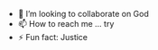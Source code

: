 - 💞️ I’m looking to collaborate on God
- 📫 How to reach me ... try
- ⚡ Fun fact: Justice

<!---
silicatight/silicatight is a ✨ special ✨ repository because its `README.md` (this file) appears on your GitHub profile.
You can click the Preview link to take a look at your changes.
--->
